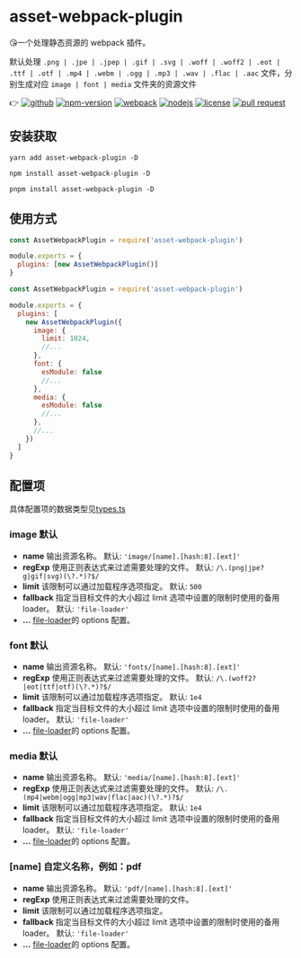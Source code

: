 # asset-webpack-plugin

:kissing_heart:一个处理静态资源的 webpack 插件。

默认处理 `.png | .jpe | .jpep | .gif | .svg | .woff | .woff2 | .eot | .ttf | .otf | .mp4 | .webm | .ogg | .mp3 | .wav | .flac | .aac` 文件，分别生成对应 `image | font | media` 文件夹的资源文件

:point_right:
[![github](https://img.shields.io/github/release-date/imccode/asset-webpack-plugin.svg)](https://github.com/imccode/asset-webpack-plugin/releases)
[![npm-version](https://img.shields.io/npm/v/asset-webpack-plugin.svg)](https://www.npmjs.com/package/asset-webpack-plugin)
[![webpack](https://img.shields.io/badge/webpack-%3E%20%3D%204.0.0-blue.svg)](https://webpack.js.org/)
[![nodejs](https://img.shields.io/badge/node-%3E%20%3D%2010.0.0-blue.svg)](https://nodejs.org/)
[![license](https://img.shields.io/npm/l/asset-webpack-plugin.svg)](https://www.npmjs.com/package/asset-webpack-plugin)
[![pull request](https://img.shields.io/badge/PRs-welcome-green.svg)](https://github.com/imccode/asset-webpack-plugin)

## 安装获取

```shell
yarn add asset-webpack-plugin -D

npm install asset-webpack-plugin -D

pnpm install asset-webpack-plugin -D
```

## 使用方式

```javascript
const AssetWebpackPlugin = require('asset-webpack-plugin')

module.exports = {
  plugins: [new AssetWebpackPlugin()]
}
```

```javascript
const AssetWebpackPlugin = require('asset-webpack-plugin')

module.exports = {
  plugins: [
    new AssetWebpackPlugin({
      image: {
        limit: 1024,
        //...
      },
      font: {
        esModule: false
        //...
      },
      media: {
        esModule: false
        //...
      },
      //...
    })
  ]
}
```

## 配置项

具体配置项的数据类型见[types.ts](./src/types.ts)

### image 默认

- **name** 输出资源名称。 默认: `'image/[name].[hash:8].[ext]'`
- **regExp** 使用正则表达式来过滤需要处理的文件。 默认: `/\.(png|jpe?g|gif|svg)(\?.*)?$/`
- **limit** 该限制可以通过加载程序选项指定。 默认: `500`
- **fallback** 指定当目标文件的大小超过 limit 选项中设置的限制时使用的备用 loader。 默认: `'file-loader'`
- **...** [file-loader](https://github.com/webpack-contrib/file-loader)的 options 配置。

### font 默认

- **name** 输出资源名称。 默认: `'fonts/[name].[hash:8].[ext]'`
- **regExp** 使用正则表达式来过滤需要处理的文件。 默认: `/\.(woff2?|eot|ttf|otf)(\?.*)?$/`
- **limit** 该限制可以通过加载程序选项指定。 默认: `1e4`
- **fallback** 指定当目标文件的大小超过 limit 选项中设置的限制时使用的备用 loader。 默认: `'file-loader'`
- **...** [file-loader](https://github.com/webpack-contrib/file-loader)的 options 配置。

### media 默认

- **name** 输出资源名称。 默认: `'media/[name].[hash:8].[ext]'`
- **regExp** 使用正则表达式来过滤需要处理的文件。 默认: `/\.(mp4|webm|ogg|mp3|wav|flac|aac)(\?.*)?$/`
- **limit** 该限制可以通过加载程序选项指定。 默认: `1e4`
- **fallback** 指定当目标文件的大小超过 limit 选项中设置的限制时使用的备用 loader。 默认: `'file-loader'`
- **...** [file-loader](https://github.com/webpack-contrib/file-loader)的 options 配置。

### [name] 自定义名称，例如：pdf

- **name** 输出资源名称。 默认: `'pdf/[name].[hash:8].[ext]'`
- **regExp** 使用正则表达式来过滤需要处理的文件。
- **limit** 该限制可以通过加载程序选项指定。
- **fallback** 指定当目标文件的大小超过 limit 选项中设置的限制时使用的备用 loader。 默认: `'file-loader'`
- **...** [file-loader](https://github.com/webpack-contrib/file-loader)的 options 配置。
